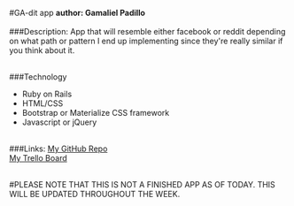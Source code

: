 #GA-dit app
**author: Gamaliel Padillo**
&nbsp;  
&nbsp;  
###Description:
App that will resemble either facebook or reddit depending on what path or pattern I end up implementing since they're really similar if you think about it.
&nbsp;  
&nbsp;  

###Technology
* Ruby on Rails
* HTML/CSS
* Bootstrap or Materialize CSS framework
* Javascript or jQuery
&nbsp;  
&nbsp;  

###Links:
[My GitHub Repo](https://github.com/gamalielhere/gadit)  
[My Trello Board](https://trello.com/b/Z0UOgIQD/ga-dit)  
&nbsp;  

#PLEASE NOTE THAT THIS IS NOT A FINISHED APP AS OF TODAY. THIS WILL BE UPDATED THROUGHOUT THE WEEK.

